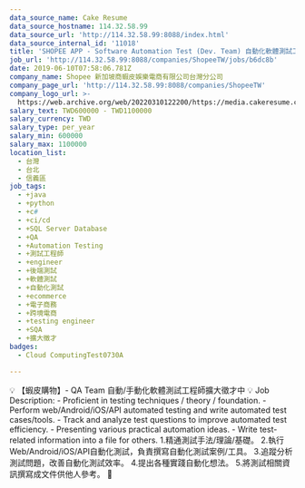 ```yaml
---
data_source_name: Cake Resume
data_source_hostname: 114.32.58.99
data_source_url: 'http://114.32.58.99:8088/index.html'
data_source_internal_id: '11018'
title: 'SHOPEE APP - Software Automation Test (Dev. Team) 自動化軟體測試工程師 #擴大徵才'
job_url: 'http://114.32.58.99:8088/companies/ShopeeTW/jobs/b6dc8b'
date: 2019-06-10T07:58:06.781Z
company_name: Shopee 新加坡商蝦皮娛樂電商有限公司台灣分公司
company_page_url: 'http://114.32.58.99:8088/companies/ShopeeTW'
company_logo_url: >-
  https://web.archive.org/web/20220310122200/https://media.cakeresume.com/image/upload/s--HPkXNLP---/c_pad,fl_png8,h_200,w_200/v1560152414/i8d1cqdzwxq2jtvovavr.png
salary_text: TWD600000 - TWD1100000
salary_currency: TWD
salary_type: per_year
salary_min: 600000
salary_max: 1100000
location_list:
  - 台灣
  - 台北
  - 信義區
job_tags:
  - +java
  - +python
  - +c#
  - +ci/cd
  - +SQL Server Database
  - +QA
  - +Automation Testing
  - +測試工程師
  - +engineer
  - +後端測試
  - +軟體測試
  - +自動化測試
  - +ecommerce
  - +電子商務
  - +跨境電商
  - +testing engineer
  - +SQA
  - +擴大徵才
badges:
  - Cloud ComputingTest0730A

---
```


💡 【蝦皮購物】- QA Team 自動/手動化軟體測試工程師擴大徵才中 💡 Job Description: - Proficient in testing techniques / theory / foundation. - Perform web/Android/iOS/API automated testing and write automated test cases/tools. - Track and analyze test questions to improve automated test efficiency. - Presenting various practical automation ideas. - Write test-related information into a file for others. 1.精通測試手法/理論/基礎。 2.執行Web/Android/iOS/API自動化測試，負責撰寫自動化測試案例/工具。 3.追蹤分析測試問題，改善自動化測試效率。 4.提出各種實踐自動化想法。 5.將測試相關資訊撰寫成文件供他人參考。 📣 